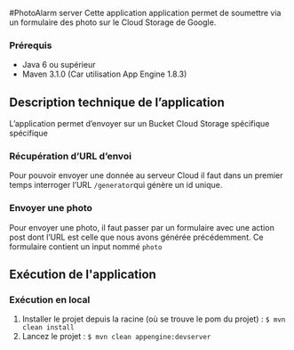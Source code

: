 #PhotoAlarm server
Cette application application permet de soumettre via un formulaire des photo sur le Cloud Storage de Google.

### Prérequis
- Java 6 ou supérieur 
- Maven 3.1.0 (Car utilisation App Engine 1.8.3) 

## Description technique de l’application
L’application permet d’envoyer sur un Bucket Cloud Storage spécifique spécifique 
### Récupération d’URL d’envoi 
Pour pouvoir envoyer une donnée au serveur Cloud il faut dans un premier temps interroger l’URL `/generator`qui génère un id unique. 
### Envoyer une photo 
Pour envoyer une photo, il faut passer par un formulaire avec une action post dont l’URL est celle que nous avons générée précédemment. Ce formulaire contient un input nommé `photo`
## Exécution de l'application

### Exécution en local

1. Installer le projet depuis la racine (où se trouve le pom du projet) : `$ mvn clean install`
2. Lancez le projet : `$ mvn clean appengine:devserver`


